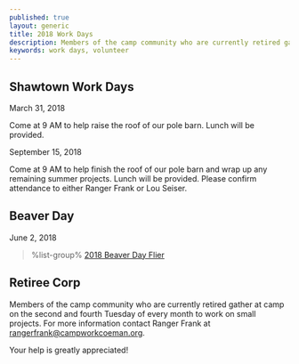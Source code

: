 ```yaml
---
published: true
layout: generic
title: 2018 Work Days
description: Members of the camp community who are currently retired gather at camp on the second and fourth Tuesday of every month to work on small projects. Your help is greatly appreciated!
keywords: work days, volunteer
---
```


## Shawtown Work Days

March 31, 2018

Come at 9 AM to help raise the roof of our pole barn. Lunch will be provided.

September 15, 2018

Come at 9 AM to help finish the roof of our pole barn and wrap up any remaining summer projects. Lunch will be provided. Please confirm attendance to either Ranger Frank or Lou Seiser.

## Beaver Day

June 2, 2018

> %list-group%
> <a href="{{ site.url }}/pdf/2018/2018-beaver-day-flier.pdf" class="list-group-item">2018 Beaver Day Flier</a>

## Retiree Corp

Members of the camp community who are currently retired gather at camp on the
second and fourth Tuesday of every month to work on small projects. For more
information contact Ranger Frank at [rangerfrank@campworkcoeman.org](mailto:rangerfrank@campworkcoeman.org).

Your help is greatly appreciated!

